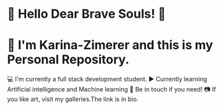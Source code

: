 # :purple_heart: Hello Dear Brave Souls! :purple_heart:
# :raising_hand: I'm Karina-Zimerer and this is my Personal Repository.

:computer:      I'm  currently a full stack development student.
:arrow_forward: Currently learning Artificial intelligence and Machine learning
:love_letter:   Be in touch if you need!
:camera:        If you like art, visit my galleries.The link is in bio.

         
